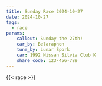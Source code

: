 ```yaml
---
title: Sunday Race 2024-10-27
date: 2024-10-27
tags:
  - race
params:
    callout: Sunday the 27th!
    car_by: Belaraphon
    tune_by: Lunar Spork
    car: 1992 Nissan Silvia Club K
    share_code: 123-456-789
---
```


{{< race >}}